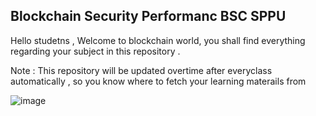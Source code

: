 ## Blockchain Security Performanc BSC SPPU

Hello studetns , Welcome to blockchain world, 
you shall find everything regarding your subject in this repository .

Note : This repository will be updated overtime after everyclass automatically , so you know where to fetch your learning materails from

![image](https://github.com/user-attachments/assets/83cbc8b3-5934-45f8-80ff-dcb3b4d4b127)

